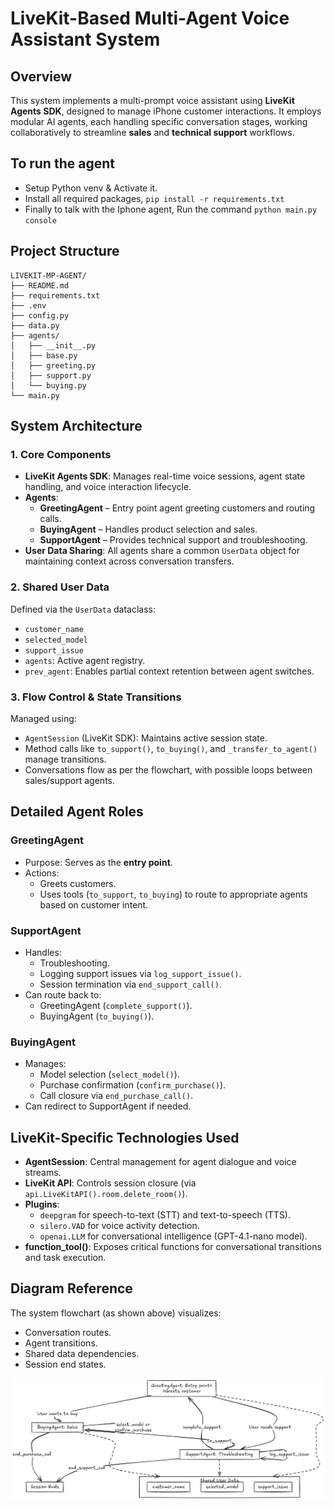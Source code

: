 # LiveKit-Based Multi-Agent Voice Assistant System

## Overview

This system implements a multi-prompt voice assistant using **LiveKit Agents SDK**, designed to manage iPhone customer interactions. It employs modular AI agents, each handling specific conversation stages, working collaboratively to streamline **sales** and **technical support** workflows.


## To run the agent
- Setup Python venv & Activate it.
- Install all required packages, `pip install -r requirements.txt`
- Finally to talk with the Iphone agent, Run the command `python main.py console`

## Project Structure
```
LIVEKIT-MP-AGENT/
├── README.md
├── requirements.txt
├── .env
├── config.py
├── data.py
├── agents/
│   ├── __init__.py
│   ├── base.py
│   ├── greeting.py
│   ├── support.py
│   └── buying.py
└── main.py
```

## System Architecture

### 1. Core Components

- **LiveKit Agents SDK**: Manages real-time voice sessions, agent state handling, and voice interaction lifecycle.
- **Agents**:
  - **GreetingAgent** – Entry point agent greeting customers and routing calls.
  - **BuyingAgent** – Handles product selection and sales.
  - **SupportAgent** – Provides technical support and troubleshooting.
- **User Data Sharing**: All agents share a common `UserData` object for maintaining context across conversation transfers.

### 2. Shared User Data

Defined via the `UserData` dataclass:

- `customer_name`
- `selected_model`
- `support_issue`
- `agents`: Active agent registry.
- `prev_agent`: Enables partial context retention between agent switches.

### 3. Flow Control & State Transitions

Managed using:

- `AgentSession` (LiveKit SDK): Maintains active session state.
- Method calls like `to_support()`, `to_buying()`, and `_transfer_to_agent()` manage transitions.
- Conversations flow as per the flowchart, with possible loops between sales/support agents.

## Detailed Agent Roles

### GreetingAgent

- Purpose: Serves as the **entry point**.
- Actions:
  - Greets customers.
  - Uses tools (`to_support`, `to_buying`) to route to appropriate agents based on customer intent.

### SupportAgent

- Handles:
  - Troubleshooting.
  - Logging support issues via `log_support_issue()`.
  - Session termination via `end_support_call()`.
- Can route back to:
  - GreetingAgent (`complete_support()`).
  - BuyingAgent (`to_buying()`).

### BuyingAgent

- Manages:
  - Model selection (`select_model()`).
  - Purchase confirmation (`confirm_purchase()`).
  - Call closure via `end_purchase_call()`.
- Can redirect to SupportAgent if needed.

## LiveKit-Specific Technologies Used

- **AgentSession**: Central management for agent dialogue and voice streams.
- **LiveKit API**: Controls session closure (via `api.LiveKitAPI().room.delete_room()`).
- **Plugins**:
  - `deepgram` for speech-to-text (STT) and text-to-speech (TTS).
  - `silero.VAD` for voice activity detection.
  - `openai.LLM` for conversational intelligence (GPT-4.1-nano model).
- **function\_tool()**: Exposes critical functions for conversational transitions and task execution.

## Diagram Reference

The system flowchart (as shown above) visualizes:

- Conversation routes.
- Agent transitions.
- Shared data dependencies.
- Session end states.

![alt text](flow-diagram.png)